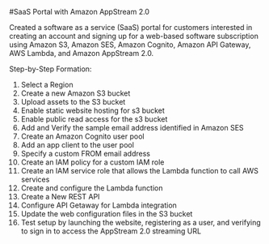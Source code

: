 #SaaS Portal with Amazon AppStream 2.0

Created a software as a service (SaaS) portal for customers interested in creating an account and signing up for a web-based software subscription using Amazon S3, Amazon SES, Amazon Cognito, Amazon API Gateway, AWS Lambda, and Amazon AppStream 2.0.

Step-by-Step Formation:
1. Select a Region
2. Create a new Amazon S3 bucket
3. Upload assets to the S3 bucket
4. Enable static website hosting for s3 bucket
5. Enable public read access for the s3 bucket
6. Add and Verify the sample email address identified in Amazon SES
7. Create an Amazon Cognito user pool
8. Add an app client to the user pool
9. Specify a custom FROM email address
10. Create an IAM policy for a custom IAM role
11. Create an IAM service role that allows the Lambda function to call AWS services
12. Create and configure the Lambda function
13. Create a New REST API
14. Configure API Getaway for Lambda integration
15. Update the web configuration files in the S3 bucket
16. Test setup by launching the website, registering as a user, and verifying to sign in to access the AppStream 2.0 streaming URL
